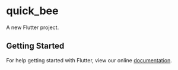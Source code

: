 # quick_bee

A new Flutter project.

## Getting Started

For help getting started with Flutter, view our online
[documentation](https://flutter.io/).
